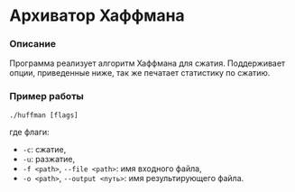 # Архиватор Хаффмана

### Описание

Программа реализует алгоритм Хаффмана для сжатия. Поддерживает опции, приведенные ниже, так же печатает статистику по сжатию.

### Пример работы

```
./huffman [flags]
```
где флаги:
* `-c`: сжатие,
* `-u`: разжатие,
* `-f <path>`, `--file <path>`: имя входного файла,
* `-o <path>`, `--output <путь>`: имя результирующего файла.
